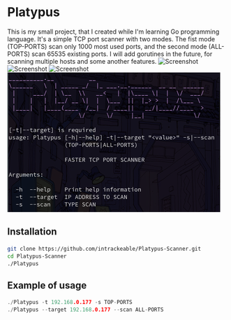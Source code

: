 # Platypus
This is my small project, that I created while I'm learning Go programming language. It's a simple TCP port scanner with two modes. The fist mode (TOP-PORTS) scan only 1000 most used ports, and the second mode (ALL-PORTS) scan 65535 existing ports. 
I will add gorutines in the future, for scanning multiple hosts and some another features.
![Screenshot](https://img.shields.io/badge/Platform-Linux-brightgreen)
![Screenshot](https://img.shields.io/badge/License-GPL-red)
![Screenshot](https://img.shields.io/badge/Language-Go-blue)
![Screenshot](/Screenshots/screenshot.png)
## Installation
```bash
git clone https://github.com/intrackeable/Platypus-Scanner.git
cd Platypus-Scanner
./Platypus
```
## Example of usage

```go
./Platypus -t 192.168.0.177 -s TOP-PORTS
./Platypus --target 192.168.0.177 --scan ALL-PORTS
```


